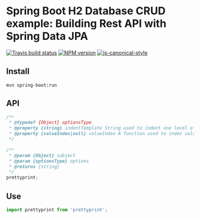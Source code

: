 # Spring Boot H2 Database CRUD example: Building Rest API with Spring Data JPA

[![Travis build status](http://img.shields.io/travis/gajus/prettyprint/master.svg?style=flat-square)](https://travis-ci.org/gajus/prettyprint)
[![NPM version](http://img.shields.io/npm/v/canonical.svg?style=flat-square)](https://www.npmjs.com/package/canonical)
[![js-canonical-style](https://img.shields.io/badge/code%20style-canonical-blue.svg?style=flat-square)](https://github.com/gajus/canonical)




## Install
```
mvn spring-boot:run
```

## API

```js
/**
 * @typedef {Object} optionsType
 * @property {string} indentTemplate String used to indent one level of code (default: '    ').
 * @property {valueIndex|null} valueIndex A function used to index values in the object, the line of declaration in the output and the internal type of the value.
 */

/**
 * @param {Object} subject
 * @param {optionsType} options
 * @returns {string}
 */
prettyprint;
```

## Use

```js
import prettyprint from 'prettyprint';
```
